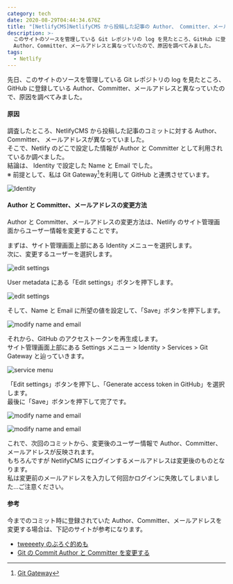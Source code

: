 ```yaml
---
category: tech
date: 2020-08-29T04:44:34.676Z
title: "[NetlifyCMS]NetlifyCMS から投稿した記事の Author、 Committer、メールアドレス について"
description: >-
  このサイトのソースを管理している Git レポジトリの log を見たところ、GitHub に登録している
  Author、Committer、メールアドレスと異なっていたので、原因を調べてみました。
tags:
  - Netlify
---
```


先日、このサイトのソースを管理している Git レポジトリの log を見たところ、GitHub に登録している Author、Committer、メールアドレスと異なっていたので、原因を調べてみました。

#### 原因

調査したところ、NetlifyCMS から投稿した記事のコミットに対する Author、Committer、
メールアドレスが異なっていました。  
そこで、Netlify のどこで設定した情報が Author と Committer として利用されているか調べました。  
結論は、 Identity で設定した Name と Email でした。  
※ 前提として、私は Git Gateway[^1]を利用して GitHub と連携させています。

![Identity](/media/netlifycms-identity.png)

#### Author と Committer、メールアドレスの変更方法

Author と Committer、メールアドレスの変更方法は、Netlify のサイト管理画面からユーザー情報を変更することです。

まずは、サイト管理画面上部にある Identity メニューを選択します。  
次に、変更するユーザーを選択します。

![edit settings](/media/netlifycms-select-user.png)

User metadata にある「Edit settings」ボタンを押下します。

![edit settings](/media/netlifycms-edit-settings.png)

そして、Name と Email に所望の値を設定して、「Save」ボタンを押下します。

![modify name and email](/media/netlifycms-modify-name-mail.png)

それから、GitHub のアクセストークンを再生成します。  
サイト管理画面上部にある Settings メニュー > Identity > Services > Git Gateway と辿っていきます。

![service menu](/media/netlifycms-service-menu.png)

「Edit settings」ボタンを押下し、「Generate access token in GitHub」を選択します。  
最後に「Save」ボタンを押下して完了です。

![modify name and email](/media/netlifycms-git-gateway.png)

![modify name and email](/media/netlifycms-generate-access-token-in-github.png)

これで、次回のコミットから、変更後のユーザー情報で Author、Committer、メールアドレスが反映されます。  
もちろんですが NetlifyCMS にログインするメールアドレスは変更後のものとなります。  
私は変更前のメールアドレスを入力して何回かログインに失敗してしまいました…ご注意ください。

#### 参考

今までのコミット時に登録されていた Author、Committer、メールアドレスを変更する場合は、下記のサイトが参考になります。

- [tweeeety のぶろぐ的めも](https://www.tweeeety.blog/entry/2015/03/10/211100)
- [Git の Commit Author と Committer を変更する](https://qiita.com/sea_mountain/items/d70216a5bc16a88ed932)

[^1]: [Git Gateway](https://docs.netlify.com/visitor-access/git-gateway/)
